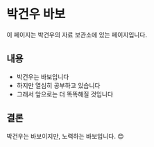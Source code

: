 # 박건우 바보

이 페이지는 박건우의 자료 보관소에 있는 페이지입니다.

## 내용

-   박건우는 바보입니다
-   하지만 열심히 공부하고 있습니다
-   그래서 앞으로는 더 똑똑해질 것입니다

## 결론

박건우는 바보이지만, 노력하는 바보입니다. 😊
